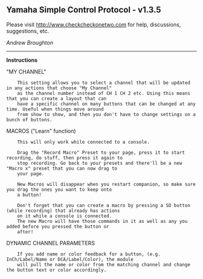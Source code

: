 ## Yamaha Simple Control Protocol - v1.3.5

Please visit http://www.checkcheckonetwo.com for help, discussions, suggestions, etc.

*Andrew Broughton*

---

**Instructions**

"MY CHANNEL"

        This setting allows you to select a channel that will be updated in any actions that choose "My Channel"
        as the channel number instead of CH 1 CH 2 etc. Using this means that you can create a layout that can
        have a specific channel on many buttons that can be changed at any time. Useful when things move around
        from show to show, and then you don't have to change settings on a bunch of buttons.

MACROS ("Learn" function)
        
        This will only work while connected to a console.

        Drag the "Record Macro" Preset to your page, press it to start recording, do stuff, then press it again to
        stop recording. Go back to your presets and there'll be a new "Macro x" preset that you can now drag to
        your page.

        New Macros will disappear when you restart companion, so make sure you drag the ones you want to keep onto
        a button!

        Don't forget that you can create a macro by pressing a SD button (while recording) that already has actions
        on it while a console is connected.
        The new Macro will have those commands in it as well as any you added before you pressed the button or
        after!

DYNAMIC CHANNEL PARAMETERS

        If you add name or color feedback for a button, (e.g. InCh/Label/Name or DCA/Label/Color), the module
        will pull the name or color from the matching channel and change the button text or color accordingly.